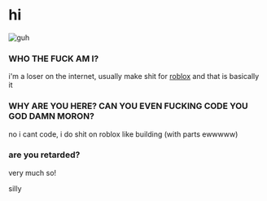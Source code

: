 # hi

![guh](https://user-images.githubusercontent.com/117776883/200672131-8efaf768-b7d5-48fc-b205-6230ea6c6805.PNG)

### WHO THE FUCK AM I?
i'm a loser on the internet, usually make shit for [roblox](https://www.roblox.com/users/3338898523/profile)
and that is basically it

### WHY ARE YOU HERE? CAN YOU EVEN FUCKING CODE YOU GOD DAMN MORON?
no i cant code, i do shit on roblox like building (with parts ewwwww)

### are you retarded?
very much so!

silly
